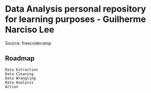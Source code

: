 # Data Analysis personal repository for learning purposes - Guilherme Narciso Lee
  Source: freecodecamp
  ## Roadmap
    Data Extraction
    Data Cleaning
    Data Wrangling
    Data Analysis
    Action
